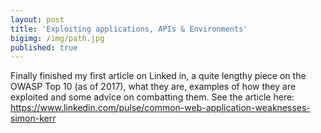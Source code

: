```yaml
---
layout: post
title: 'Exploiting applications, APIs & Environments'
bigimg: /img/path.jpg
published: true
---
```


Finally finished my first article on Linked in, a quite lengthy piece on the OWASP Top 10 (as of 2017), what they are, examples of how they are exploited and some advice on combatting them.  See the article here:  https://www.linkedin.com/pulse/common-web-application-weaknesses-simon-kerr
